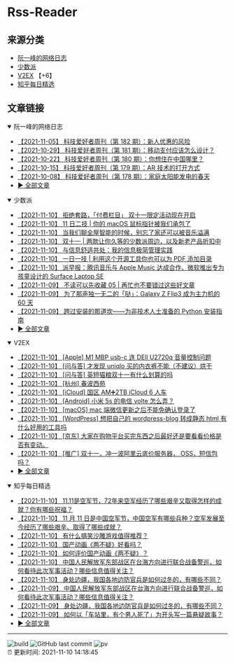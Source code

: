 # Rss-Reader

## 来源分类

* [阮一峰的网络日志](#阮一峰的网络日志)
* [少数派](#少数派)
* [V2EX](#V2EX) 【+6】
* [知乎每日精选](#知乎每日精选)

## 文章链接

<details open>
    <summary id="阮一峰的网络日志">
     阮一峰的网络日志
    </summary>


* [【2021-11-05】 科技爱好者周刊（第 182 期）：新人优惠的风险](http://www.ruanyifeng.com/blog/2021/11/weekly-issue-182.html)
* [【2021-10-29】 科技爱好者周刊（第 181 期）：移动支付应该怎么设计？](http://www.ruanyifeng.com/blog/2021/10/weekly-issue-181.html)
* [【2021-10-22】 科技爱好者周刊（第 180 期）：你想住在中国哪里？](http://www.ruanyifeng.com/blog/2021/10/weekly-issue-180.html)
* [【2021-10-15】 科技爱好者周刊（第 179 期）：AR 技术的打开方式](http://www.ruanyifeng.com/blog/2021/10/weekly-issue-179.html)
* [【2021-10-08】 科技爱好者周刊（第 178 期）：家庭太阳能发电的春天](http://www.ruanyifeng.com/blog/2021/10/weekly-issue-178.html)
* [:arrow_forward: 全部文章](data/阮一峰的网络日志.md)
</details>

<details open>
    <summary id="少数派">
     少数派
    </summary>


* [【2021-11-10】 拒绝套路，「付费栏目」 双十一限定活动现在开启](https://sspai.com/post/69833)
* [【2021-11-10】 11 日二技 | 你的 macOS 鼠标指针被我们承包了](https://sspai.com/post/69830)
* [【2021-11-10】 当我们聊全屋智能的时候，别忘了家还可以被音乐溢满](https://sspai.com/post/69730)
* [【2021-11-10】 双十一 | 两款让你久等的少数派周边，以及新老产品折扣中](https://sspai.com/post/69808)
* [【2021-11-10】 与信息舒适共处：我的信息极简管理实践](https://sspai.com/post/69749)
* [【2021-11-10】 一日一技 | 利用这个开源工具你也可以为 PDF 添加目录](https://sspai.com/post/69601)
* [【2021-11-10】 派早报：腾讯音乐与 Apple Music 达成合作、微软推出专为孩童设计的 Surface Laptop SE](https://sspai.com/post/69862)
* [【2021-11-09】 不读可以先收藏 05 | 再忙也不要错过这些好文章](https://sspai.com/post/69819)
* [【2021-11-09】 为了那声独一无二的「哒」：Galaxy Z Flip3 成为主力机的 60 天](https://sspai.com/post/69810)
* [【2021-11-09】 跨过安装的那道坎——为非技术人士准备的 Python 安装指南](https://sspai.com/post/69595)
* [:arrow_forward: 全部文章](data/少数派.md)
</details>

<details open>
    <summary id="V2EX">
     V2EX
    </summary>


* [【2021-11-10】 [Apple] M1 MBP usb-c 连 DEll U2720q 音量控制问题](https://www.v2ex.com/t/814526)
* [【2021-11-10】 [问与答] 才发现 uniqlo 买的内衣裤不能（不建议）烘干](https://www.v2ex.com/t/814525)
* [【2021-11-10】 [问与答] 英短猫粮双十一有什么划算的吗](https://www.v2ex.com/t/814524)
* [【2021-11-10】 [杭州] 春波西苑](https://www.v2ex.com/t/814523)
* [【2021-11-10】 [iCloud] 国区 AM➕2TB iCloud 6 人车](https://www.v2ex.com/t/814522)
* [【2021-11-10】 [Android] 小米 5s 的电信 volte 怎么弄？](https://www.v2ex.com/t/814521)
* [【2021-11-10】 [macOS] mac 端微信更新之后不能免确认登录了](https://www.v2ex.com/t/814520)
* [【2021-11-10】 [WordPress] 想把自己的 wordpress-blog 转成静态 html 有什么好用的工具吗](https://www.v2ex.com/t/814519)
* [【2021-11-10】 [京东] 大家在购物平台买完东西之后最好还是要看看价格是否有变动。](https://www.v2ex.com/t/814518)
* [【2021-11-10】 [推广] 双十一，冲一波阿里云底价服务器， OSS，短信包吗？](https://www.v2ex.com/t/814517)
* [:arrow_forward: 全部文章](data/V2EX.md)
</details>

<details open>
    <summary id="知乎每日精选">
     知乎每日精选
    </summary>


* [【2021-11-10】 11.11是空军节，72年来空军经历了哪些艰辛又取得怎样的成就？你有哪些祝福？](http://www.zhihu.com/question/495919290/answer/2216552803?utm_campaign=rss&utm_medium=rss&utm_source=rss&utm_content=title)
* [【2021-11-10】 11 月 11 日是中国空军节，中国空军有哪些兵种？空军发展至今经历了哪些艰辛、取得了哪些成就？](http://www.zhihu.com/question/495919290/answer/2216552803?utm_campaign=rss&utm_medium=rss&utm_source=rss&utm_content=title)
* [【2021-11-10】 有什么搞笑沙雕游戏值得推荐？](http://www.zhihu.com/question/285089634/answer/2214464192?utm_campaign=rss&utm_medium=rss&utm_source=rss&utm_content=title)
* [【2021-11-10】 国产动画《两不疑》好看吗？](http://www.zhihu.com/question/455527111/answer/2214954703?utm_campaign=rss&utm_medium=rss&utm_source=rss&utm_content=title)
* [【2021-11-10】 如何评价国产动画《两不疑》？](http://www.zhihu.com/question/455527111/answer/2214954703?utm_campaign=rss&utm_medium=rss&utm_source=rss&utm_content=title)
* [【2021-11-10】 中国人民解放军东部战区在台海方向进行联合战备警巡，如何看待此次军事活动？哪些信息值得关注？](http://www.zhihu.com/question/497797857/answer/2215681032?utm_campaign=rss&utm_medium=rss&utm_source=rss&utm_content=title)
* [【2021-11-10】 身处边疆，我国各地边防官兵是如何过冬的，有哪些不同？](http://www.zhihu.com/question/497703292/answer/2215791796?utm_campaign=rss&utm_medium=rss&utm_source=rss&utm_content=title)
* [【2021-11-09】 中国人民解放军东部战区在台海方向进行联合战备警巡，如何看待此次军事活动？哪些信息值得关注？](http://www.zhihu.com/question/497797857/answer/2215484947?utm_campaign=rss&utm_medium=rss&utm_source=rss&utm_content=title)
* [【2021-11-09】 身处边疆，我国各地边防官兵是如何过冬的，有哪些不同？](http://www.zhihu.com/question/497703292/answer/2214807833?utm_campaign=rss&utm_medium=rss&utm_source=rss&utm_content=title)
* [【2021-11-09】 如何以「车站里，有个男人死了」为开头写一篇悬疑故事？](http://www.zhihu.com/question/492411725/answer/2179157256?utm_campaign=rss&utm_medium=rss&utm_source=rss&utm_content=title)
* [:arrow_forward: 全部文章](data/知乎每日精选.md)
</details>


---

![build](https://github.com/LikaiLee/rss-reader/workflows/rss%20reader/badge.svg)
![GitHub last commit](https://img.shields.io/github/last-commit/likailee/rss-reader)
![pv](https://pageview.vercel.app/?github_user=likailee) <br>
:alarm_clock: 更新时间: 2021-11-10 14:18:45